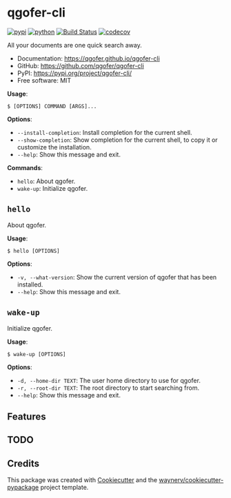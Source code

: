 # qgofer-cli


[![pypi](https://img.shields.io/pypi/v/qgofer-cli.svg)](https://pypi.org/project/qgofer-cli/)
[![python](https://img.shields.io/pypi/pyversions/qgofer-cli.svg)](https://pypi.org/project/qgofer-cli/)
[![Build Status](https://github.com/qgofer/qgofer-cli/actions/workflows/dev.yml/badge.svg)](https://github.com/qgofer/qgofer-cli/actions/workflows/dev.yml)
[![codecov](https://codecov.io/gh/qgofer/qgofer-cli/branch/main/graphs/badge.svg)](https://codecov.io/github/qgofer/qgofer-cli)



All your documents are one quick search away.


* Documentation: <https://qgofer.github.io/qgofer-cli>
* GitHub: <https://github.com/qgofer/qgofer-cli>
* PyPI: <https://pypi.org/project/qgofer-cli/>
* Free software: MIT

**Usage**:

```console
$ [OPTIONS] COMMAND [ARGS]...
```

**Options**:

* `--install-completion`: Install completion for the current shell.
* `--show-completion`: Show completion for the current shell, to copy it or customize the installation.
* `--help`: Show this message and exit.

**Commands**:

* `hello`: About qgofer.
* `wake-up`: Initialize qgofer.

## `hello`

About qgofer.

**Usage**:

```console
$ hello [OPTIONS]
```

**Options**:

* `-v, --what-version`: Show the current version of qgofer that has been installed.
* `--help`: Show this message and exit.

## `wake-up`

Initialize qgofer.

**Usage**:

```console
$ wake-up [OPTIONS]
```

**Options**:

* `-d, --home-dir TEXT`: The user home directory to use for qgofer.
* `-r, --root-dir TEXT`: The root directory to start searching from.
* `--help`: Show this message and exit.

## Features

## TODO

## Credits

This package was created with [Cookiecutter](https://github.com/audreyr/cookiecutter) and the [waynerv/cookiecutter-pypackage](https://github.com/waynerv/cookiecutter-pypackage) project template.
